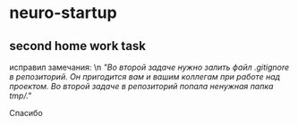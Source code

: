 # neuro-startup

## second home work task

исправил замечания:
\n
*\"Во второй задаче нужно залить файл .gitignore в репозиторий. Он пригодится вам и вашим коллегам при работе над проектом.
Во второй задаче в репозиторий попала ненужная папка tmp/.\"*

Спасибо
